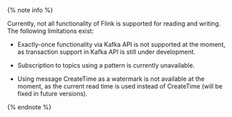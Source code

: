 {% note info %}

Currently, not all functionality of Flink is supported for reading and writing. The following limitations exist:

- Exactly-once functionality via Kafka API is not supported at the moment, as transaction support in Kafka API is still under development.

- Subscription to topics using a pattern is currently unavailable.

- Using message CreateTime as a watermark is not available at the moment, as the current read time is used instead of CreateTime (will be fixed in future versions).

{% endnote %}